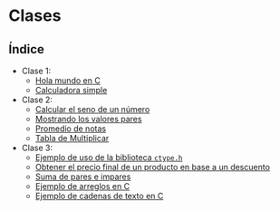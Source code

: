 # Clases

## Índice

- Clase 1:
   - [Hola mundo en C](./c1/hola_mundo/README.md)
   - [Calculadora simple](./c1/calculadora/main.c)
- Clase 2:
   - [Calcular el seno de un número](./c2/seno/main.c)
   - [Mostrando los valores pares](.//c2/pares/main.c)
   - [Promedio de notas](./c2/promedio/main.c)
   - [Tabla de Multiplicar](./c2/tabla_mult/main.c)
- Clase 3:
   - [Ejemplo de uso de la biblioteca `ctype.h`](./c3/digito/main.c)
   - [Obtener el precio final de un producto en base a un descuento](./c3/descuento/main.c)
   - [Suma de pares e impares](./c3/pares_impares/main.c)
   - [Ejemplo de arreglos en C](./c3/arreglos/main.c)
   - [Ejemplo de cadenas de texto en C](./c3/strings/main.c)